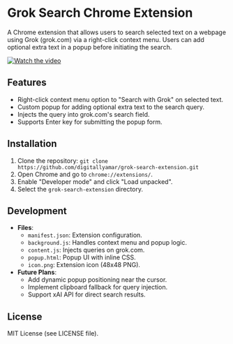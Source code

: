# Grok Search Chrome Extension

A Chrome extension that allows users to search selected text on a webpage using Grok (grok.com) via a right-click context menu. Users can add optional extra text in a popup before initiating the search.

[![Watch the video](https://i3.ytimg.com/vi/PCtwsD9Gjs4/maxresdefault.jpg)](https://youtu.be/PCtwsD9Gjs4)

## Features
- Right-click context menu option to "Search with Grok" on selected text.
- Custom popup for adding optional extra text to the search query.
- Injects the query into grok.com's search field.
- Supports Enter key for submitting the popup form.

## Installation
1. Clone the repository: `git clone https://github.com/digitallyamar/grok-search-extension.git`
2. Open Chrome and go to `chrome://extensions/`.
3. Enable "Developer mode" and click "Load unpacked".
4. Select the `grok-search-extension` directory.

## Development
- **Files**:
  - `manifest.json`: Extension configuration.
  - `background.js`: Handles context menu and popup logic.
  - `content.js`: Injects queries on grok.com.
  - `popup.html`: Popup UI with inline CSS.
  - `icon.png`: Extension icon (48x48 PNG).
- **Future Plans**:
  - Add dynamic popup positioning near the cursor.
  - Implement clipboard fallback for query injection.
  - Support xAI API for direct search results.

## License
MIT License (see LICENSE file).
